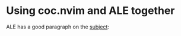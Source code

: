 # Using coc.nvim and ALE together

ALE has a good paragraph on the [subject](https://github.com/dense-analysis/ale#faq-coc-nvim):
